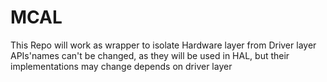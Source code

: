 # MCAL
This Repo will work as wrapper to isolate Hardware layer from Driver layer APIs'names can't be changed, as they will be used in HAL, but their implementations may change depends on driver layer
